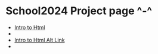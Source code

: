 # School2024 Project page ^-^
<ul>
    <li> <a href="intro_to_html" target="_blank">Intro to Html</a><li>
    <li> <a href="https://ashtreerobin.github.io/School2024/intro_to%20_html/index.html" target="_blank">Intro to Html Alt Link</a><li>